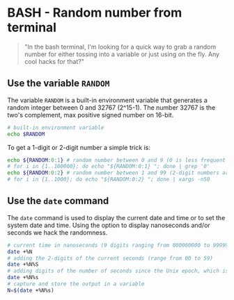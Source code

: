 # BASH - Random number from terminal

> "In the bash terminal, I'm looking for a quick way to grab a random number for either tossing into a variable or just using on the fly. Any cool hacks for that?"

## Use the variable `RANDOM`

The variable `RANDOM` is a built-in environment variable that generates a random integer between 0 and 32767 (2^15-1).
The number 32767 is the two's complement, max positive signed number on 16-bit.
```bash
# built-in environment variable
echo $RANDOM
```

To get a 1-digit or 2-digit number a simple trick is:
```bash
echo ${RANDOM:0:1} # random number between 0 and 9 (0 is less frequent than others)
# for i in {1..100000}; do echo "${RANDOM:0:1} "; done | grep '0'
echo ${RANDOM:0:2} # random number between 1 and 99 (2-digit numbers are more frequent)
# for i in {1..1000}; do echo "${RANDOM:0:2} "; done | xargs -n50
```




## Use the `date` command

The `date` command is used to display the current date and time or to set the system date and time.
Using the option to display nanoseconds and/or seconds we hack the randomness.
```bash
# current time in nanoseconds (9 digits ranging from 000000000 to 999999999)
date +%N
# adding the 2-digits of the current seconds (range from 00 to 59)
date +%N%S
# adding digits of the number of seconds since the Unix epoch, which is January 1, 1970, at 00:00:00 UTC
date +%N%s
# capture and store the output in a variable
N=$(date +%N%s)
```